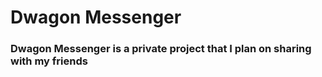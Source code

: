 <h1>Dwagon Messenger</h1>
<h3>Dwagon Messenger is a private project that I plan on sharing with my friends</h3>
